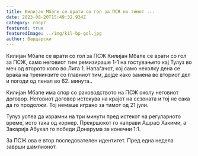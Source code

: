 ```yaml
---
title: Килијан Мбапе се врати со гол за ПСЖ но тимот ...
date: 2023-08-20T15:49:32.934Z
category: спорт
featured: true
featuredImage: ../img/kil-bp-gol.jpg
author: Вардарски
---
```

Килијан Мбапе се врати со гол за ПСЖ
Килијан Мбапе се врати со гол за ПСЖ, само неговиот тим ремизираше 1-1 на гостувањето кај Тулуз во меч од второто коло во Лига 1. Напаѓачот, кој само неколку дена се враќа на тренинзите со главниот тим, дојде како замена во вториот дел и погоди од пенал во 62. минута..

Килијан Мбапе има спор со раководството на ПСЖ околу неговиот договор. Неговиот договор истекува на крајот на сезоната и тој не сака да го продолжи. Тој немаше играно за тимот од 21 јули.

Тулуз успеа да израмни на три минути пред истекот на регуларното време, исто така од корнер. Прекршокот го направи Ашраф Хакими, а Закарија Абухал го победи Донарума за конечни 1:1.

За ПСЖ ова е втор последователен идентитет. Пред една недела заврши шампионот.